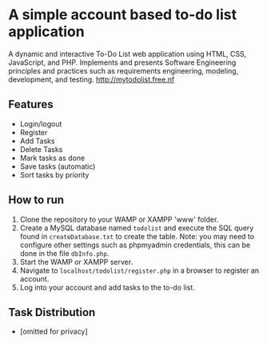# A simple account based to-do list application
 A dynamic and interactive To-Do List web application using HTML, CSS, JavaScript, and PHP.  Implements and presents Software Engineering principles and practices such as requirements engineering, modeling, development, and testing.
 http://mytodolist.free.nf

## Features
 - Login/logout
 - Register
 - Add Tasks
 - Delete Tasks
 - Mark tasks as done
 - Save tasks (automatic)
 - Sort tasks by priority

## How to run
 1. Clone the repository to your WAMP or XAMPP 'www' folder.
 2. Create a MySQL database named `todolist` and execute the SQL query found in `createDatabase.txt` to create the table.
 Note: you may need to configure other settings such as phpmyadmin credentials, this can be done in the file `dbInfo.php`.
 3. Start the WAMP or XAMPP server.
 4. Navigate to `localhost/todolist/register.php` in a browser to register an account.
 5. Log into your account and add tasks to the to-do list.

 ## Task Distribution
 - \[omitted for privacy\]

